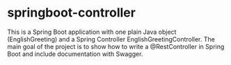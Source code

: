 # springboot-controller
This is a Spring Boot application with one plain Java object (EnglishGreeting) and a Spring Controller EnglishGreetingController.  The main goal of the project is to show how to write a @RestController in Spring Boot and include documentation with Swagger.
